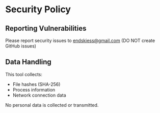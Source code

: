 # Security Policy

## Reporting Vulnerabilities

Please report security issues to endskiess@gmail.com (DO NOT create GitHub issues)

## Data Handling

This tool collects:
- File hashes (SHA-256)
- Process information
- Network connection data

No personal data is collected or transmitted.
